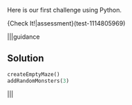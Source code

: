 Here is our first challenge using Python.

{Check It!|assessment}(test-1114805969)

|||guidance
## Solution

```python
createEmptyMaze()
addRandomMonsters(3)
```

|||
